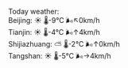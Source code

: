 Today weather:  
Beijing: ☀️ 🌡️-9°C 🌬️↖0km/h  
Tianjin: ☀️ 🌡️-4°C 🌬️↑4km/h  
Shijiazhuang: ⛅️  🌡️-2°C 🌬️↑0km/h  
Tangshan: ☀️ 🌡️-5°C 🌬️→4km/h  
